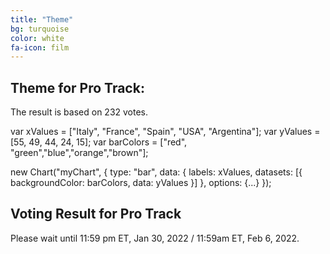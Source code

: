 ```yaml
---
title: "Theme"
bg: turquoise
color: white
fa-icon: film
---
```


## Theme for Pro Track:

The result is based on 232 votes.

<script
src="https://cdnjs.cloudflare.com/ajax/libs/Chart.js/2.9.4/Chart.js">
</script>

<canvas id="myChart" style="width:100%;max-width:700px"></canvas>

var xValues = ["Italy", "France", "Spain", "USA", "Argentina"];
var yValues = [55, 49, 44, 24, 15];
var barColors = ["red", "green","blue","orange","brown"];

new Chart("myChart", {
  type: "bar",
  data: {
    labels: xValues,
    datasets: [{
      backgroundColor: barColors,
      data: yValues
    }]
  },
  options: {...}
});


<div class="chart-wrap vertical">
  <h2 class="title">Voting Result for Pro Track</h2>
  
  <div class="grid">
      <div class="bar" style="--bar-value:21%;" data-name="Shut the StoreS" title="Shut the StoreS 21%"></div>
      <div class="bar" style="--bar-value:14%;" data-name="Say Something" title="Say Something 14%"></div>
     <div class="bar" style="--bar-value:27%;" data-name="Send a Sheep to Someone" title="Send a Sheep to Someone 27%"></div>
      <div class="bar" style="--bar-value:38%;" data-name="Sin" title="Sin 38%"></div>
  </div>
</div>


Please wait until 11:59 pm ET, Jan 30, 2022 / 11:59am ET, Feb 6, 2022.
